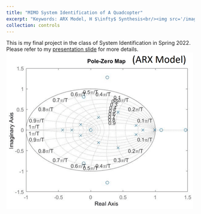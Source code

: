 ```yaml
---
title: "MIMO System Identification of A Quadcopter"
excerpt: "Keywords: ARX Model, H $\infty$ Synthesis<br/><img src='/images/drone_arx_model.png'>"
collection: controls
---
```


This is my final project in the class of System Identification in Spring 2022. 
Please refer to my [presentation slide](http://twwang97.github.io/files/report_sysID_David.pdf) for more details. 
<br/><img src='/images/drone_arx_model.png'>